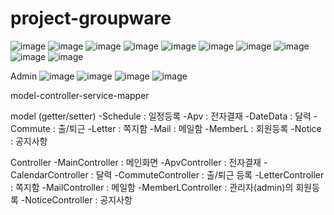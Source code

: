 # project-groupware
![image](https://user-images.githubusercontent.com/69194442/124082027-389a2b80-da87-11eb-90e8-6ee3117503b5.png)
![image](https://user-images.githubusercontent.com/69194442/124082409-a6deee00-da87-11eb-91a9-b00f9efdb326.png)
![image](https://user-images.githubusercontent.com/69194442/124082499-c0803580-da87-11eb-8d49-ec7282f33b04.png)
![image](https://user-images.githubusercontent.com/69194442/124082763-105efc80-da88-11eb-96db-1d314665e8dc.png)
![image](https://user-images.githubusercontent.com/69194442/124082805-194fce00-da88-11eb-98de-070f977b2189.png)
![image](https://user-images.githubusercontent.com/69194442/124082842-22409f80-da88-11eb-8d87-5613a059877b.png)
![image](https://user-images.githubusercontent.com/69194442/124082895-34224280-da88-11eb-823d-c521f183ed09.png)
![image](https://user-images.githubusercontent.com/69194442/124082919-3e444100-da88-11eb-85c8-016dc10ee727.png)
![image](https://user-images.githubusercontent.com/69194442/124082953-47cda900-da88-11eb-91b9-95164ca4313a.png)
![image](https://user-images.githubusercontent.com/69194442/124082973-4f8d4d80-da88-11eb-8959-0fd0dc87605d.png)

Admin
![image](https://user-images.githubusercontent.com/69194442/124083021-5d42d300-da88-11eb-8a7a-862913380ff2.png)
![image](https://user-images.githubusercontent.com/69194442/124083039-616ef080-da88-11eb-9e98-469d40a455e8.png)
![image](https://user-images.githubusercontent.com/69194442/124083070-6895fe80-da88-11eb-83c7-912c0485ff8d.png)
![image](https://user-images.githubusercontent.com/69194442/124083099-6fbd0c80-da88-11eb-8f63-3bad6bb9a006.png)

model-controller-service-mapper

model (getter/setter)
-Schedule : 일정등록
-Apv : 전자결재
-DateData : 달력
-Commute : 출/퇴근
-Letter : 쪽지함
-Mail : 메일함
-MemberL : 회원등록
-Notice : 공지사항

Controller
-MainController : 메인화면
-ApvController : 전자결재
-CalendarController : 달력
-CommuteController : 출/퇴근 등록
-LetterController : 쪽지함
-MailController : 메일함
-MemberLController : 관리자(admin)의 회원등록
-NoticeController : 공지사항
